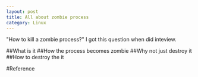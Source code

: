 ```yaml
---
layout: post
title: All about zombie process
category: Linux
---
```

"How to kill a zombie process?" I got this question when did inteview. 

##What is it
##How the process becomes zombie
##Why not just destroy it
##How to destroy the it

#Reference

